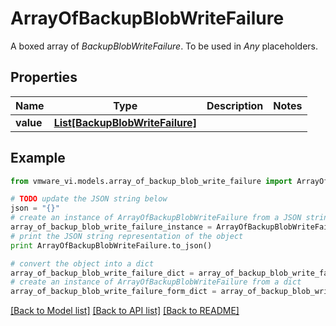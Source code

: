 # ArrayOfBackupBlobWriteFailure

A boxed array of *BackupBlobWriteFailure*. To be used in *Any* placeholders. 

## Properties
Name | Type | Description | Notes
------------ | ------------- | ------------- | -------------
**value** | [**List[BackupBlobWriteFailure]**](BackupBlobWriteFailure.md) |  | 

## Example

```python
from vmware_vi.models.array_of_backup_blob_write_failure import ArrayOfBackupBlobWriteFailure

# TODO update the JSON string below
json = "{}"
# create an instance of ArrayOfBackupBlobWriteFailure from a JSON string
array_of_backup_blob_write_failure_instance = ArrayOfBackupBlobWriteFailure.from_json(json)
# print the JSON string representation of the object
print ArrayOfBackupBlobWriteFailure.to_json()

# convert the object into a dict
array_of_backup_blob_write_failure_dict = array_of_backup_blob_write_failure_instance.to_dict()
# create an instance of ArrayOfBackupBlobWriteFailure from a dict
array_of_backup_blob_write_failure_form_dict = array_of_backup_blob_write_failure.from_dict(array_of_backup_blob_write_failure_dict)
```
[[Back to Model list]](../README.md#documentation-for-models) [[Back to API list]](../README.md#documentation-for-api-endpoints) [[Back to README]](../README.md)


